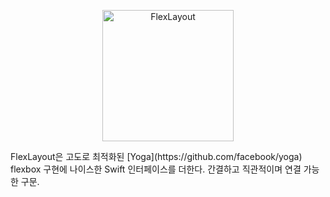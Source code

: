 <p align="center">
  <img src="https://github.com/layoutBox/FlexLayout/raw/master/docs_markdown/images/flexlayout-logo-text.png" alt="FlexLayout" width="210"/>
  </p>
FlexLayout은 고도로 최적화된 [Yoga](https://github.com/facebook/yoga) flexbox 구현에 나이스한 Swift 인터페이스를 더한다. 간결하고 직관적이며 연결 가능한 구문.